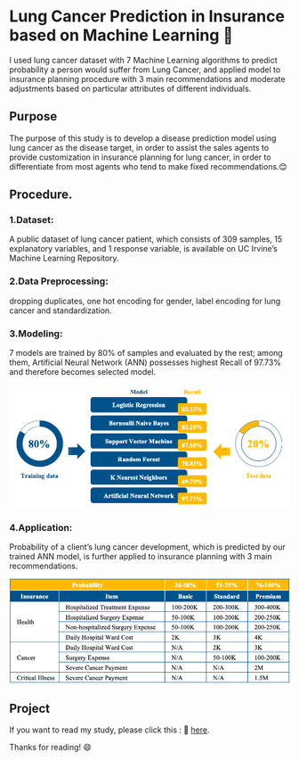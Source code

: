 # Lung Cancer Prediction in Insurance based on Machine Learning 🤖️

I used lung cancer dataset with 7 Machine Learning algorithms to predict probability a person would suffer from Lung Cancer, and applied model to insurance planning procedure with 3 main recommendations and moderate adjustments based on particular attributes of different individuals.

## Purpose

The purpose of this study is to develop a disease prediction model using lung cancer as the disease target, in order to assist the sales agents to provide customization in insurance planning for lung cancer, in order to differentiate from most agents who tend to make fixed recommendations.😊 

## Procedure. 

### 1.Dataset:
A public dataset of lung cancer patient, which consists of 309 samples, 15 explanatory variables, and 1 response variable, is available on UC Irvine’s Machine Learning Repository. 

### 2.Data Preprocessing: 
dropping duplicates, one hot encoding for gender, label encoding for lung cancer and standardization.  

### 3.Modeling: 
7 models are trained by 80% of samples and evaluated by the rest; among them, Artificial Neural Network (ANN) possesses highest Recall of 97.73% and therefore becomes selected model.  

![image](model.png)

### 4.Application: 
Probability of a client’s lung cancer development, which is predicted by our trained ANN model, is further applied to insurance planning with 3 main recommendations.  

![image](application.png)

## Project

If you want to read my study, please click this : 🔗 [here](doc/Project_ChelseaYeh.pdf). 

Thanks for reading! 😄
